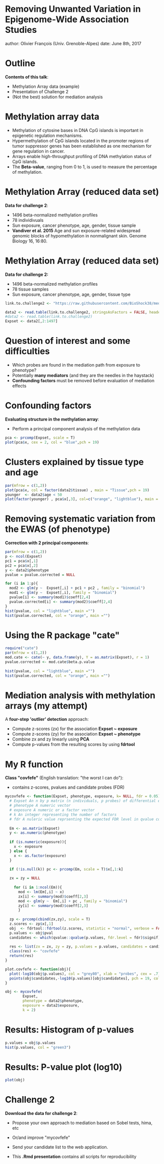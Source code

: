 Removing Unwanted Variation in Epigenome-Wide Association Studies 
========================================================
author: Olivier François (Univ. Grenoble-Alpes)
date: June 8th, 2017

Outline
========================================================

**Contents of this talk**:

- Methylation Array data (example)
- Presentation of Challenge 2
- (Not the best) solution for mediation analysis

Methylation array data
========================================================

- Methylation of cytosine bases in DNA CpG islands is important in epigenetic regulation mechanisms.
- Hypermethylation of CpG islands located in the promoter regions of tumor suppressor genes has been established as one mechanism for gene regulation in cancer. 
- Arrays enable high-throughput profiling of DNA methylation status of CpG islands.
- The **Beta-value**, ranging from 0 to 1, is used to measure the percentage of methylation.



Methylation Array (reduced data set)
========================================================

**Data for challenge 2**:
- 1496 beta-normalized methylation profiles
- 78 individivuals
- Sun exposure, cancer phenotype, age, gender, tissue sample 
- **Vandiver et al. 2015** Age and sun exposure-related widespread genomic blocks of hypomethylation in nonmalignant skin. Genome Biology 16, 16:80.




Methylation Array (reduced data set)
========================================================

**Data for challenge 2:**
- 1496 beta-normalized methylation profiles
- 78 tissue samples 
- Sun exposure, cancer phenotype, age, gender, tissue type


```r
link.to.challenge2 <- "https://raw.githubusercontent.com/BioShock38/mediation-challenge/master/data/challenge2.txt"
```

```r
data2 <- read.table(link.to.challenge2, stringsAsFactors = FALSE, header = TRUE)
#data2 <- read.table(link.to.challenge2)
Expset <- data2[,2:1497]
```


Question of interest and some difficulties
========================================================


- Which probes are found in the mediation path from exposure to phenotype? 
- Potentially **many mediators** (and they are the needles in the haystack)
- **Confounding factors** must be removed before evaluation of mediation effects


Confounding factors
========================================================

**Evaluating structure in the methylation array**:
- Perform a principal component analysis of the methylation data
```r
pca <- prcomp(Expset, scale = T) 
plot(pca$x, cex = 2, col = "blue",pch = 19)
```

Clusters explained by tissue type and age
========================================================

```r
par(mfrow = c(1,2))
plot(pca$x, col = factor(data2$tissue) , main = "Tissue",pch = 19)
younger  <- data2$age < 50
plot(factor(younger) , pca$x[,3], col=c("orange", "lightblue"), main = "Age", xlab = c("younger/elder"))
```


Removing systematic variation from the EWAS (of phenotype)
========================================================
**Correction with 2 principal components**:
```r
par(mfrow = c(1,2))
p <- ncol(Expset)
pc1 = pca$x[,1]
pc2 = pca$x[,2]
y <- data2$phenotype
pvalue = pvalue.corrected = NULL

for (i in 1:p){ 
  mod2 <- glm(y ~  Expset[,i] + pc1 + pc2 , family = "binomial")  
  mod1 <- glm(y ~  Expset[,i], family = "binomial") 
  pvalue[i] <- summary(mod1)$coeff[2,4]
  pvalue.corrected[i] <- summary(mod2)$coeff[2,4]  
}  
hist(pvalue, col = "lightblue", main ="")
hist(pvalue.corrected, col = "orange", main ="")
```


Using the R package "cate"
========================================================

```r
require("cate")
par(mfrow = c(1,2))
mod.cate <- cate(~ y, data.frame(y), Y = as.matrix(Expset), r = 1)
pvalue.corrected <- mod.cate$beta.p.value  
 
hist(pvalue, col = "lightblue", main ="")
hist(pvalue.corrected, col = "orange", main ="")
```



Mediation analysis with methylation arrays (my attempt)
========================================================

A **four-step 'outlier' detection** approach:

- Compute z-scores (zx) for the association **Expset ~ exposure**
- Compute z-scores (zy) for the association **Expset ~ phenotype**
- Combine zx and zy linearly using **PCA**
- Compute p-values from the resulting scores by using **fdrtool** 



My R function 
========================================================

**Class "covfefe"** (English translation: "the worst I can do"): 
- contains z-scores, pvalues and candidate probes (FDR)

```r
mycovfefe <- function(Expset, phenotype, exposure, k= NULL, fdr = 0.05){
  # Expset An n by p matrix (n individuals, p probes) of differential expression/methylation data  
  # phenotype A numeric vector 
  # exposure A numeric or a factor vector
  # k An integer representing the number of factors
  # fdr A nuleric value reprsenting the expected FDR level in qvalue computations
  
  Em <- as.matrix(Expset)
  y <- as.numeric(phenotype)
  
  if (is.numeric(exposure)){
    x <- exposure
  } else {
    x <- as.factor(exposure)
  }

  if (!is.null(k)) pc <- prcomp(Em, scale = T)$x[,1:k]
  
  zx = zy = NULL
    
    for (i in 1:ncol(Em)){ 
      mod <- lm(Em[,i] ~ x)   
      zx[i] <- summary(mod)$coeff[2,3]
      mod <- glm(y ~  Em[,i] + pc , family = "binomial")  
      zy[i] <- summary(mod)$coeff[2,3]
      }  
  
  zp <- prcomp(cbind(zx,zy), scale = T)
  z.scores <- zp$x[,1]  
  obj  <- fdrtool::fdrtool(z.scores, statistic = "normal", verbose = FALSE, plot = FALSE)
  p.values <- obj$pval
  candidates <- which(qvalue::qvalue(p.values, fdr.level = fdr)$signif)
  
  res <- list(zx = zx, zy = zy, p.values = p.values, candidates = candidates)
  class(res) <- "covfefe"
  return(res)
}

plot.covfefe <- function(obj){
  plot(-log10(obj$p.values), col = "grey80", xlab = "probes", cex = .7)  
  points(obj$candidates,-log10(p.values)[obj$candidates], pch = 19, col = "orange", cex = 1.2)  
}
```


```r
obj <- mycovfefe(
        Expset, 
        phenotype = data2$phenotype, 
        exposure = data2$exposure, 
        k = 2)
```



Results: Histogram of p-values
========================================================

```r
p.values = obj$p.values
hist(p.values, col = "green3")
```


Results: P-value plot (log10) 
========================================================

```r
plot(obj)
```




Challenge 2
========================================================

**Download the data for challenge 2**:
- Propose your own approach to mediation based on Sobel tests, hima, etc
- Or/and improve "mycovfefe"
- Send your candidate list to the web application.

- This **.Rmd presentation** contains all scripts for reproducibility
